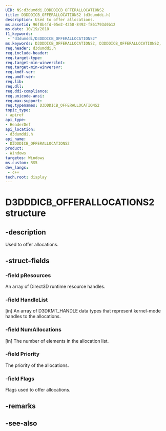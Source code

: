 ```yaml
---
UID: NS:d3dumddi.D3DDDICB_OFFERALLOCATIONS2
title: D3DDDICB_OFFERALLOCATIONS2 (d3dumddi.h)
description: Used to offer allocations.
ms.assetid: 96f8b4fd-05e2-4250-8492-f861793d0b12
ms.date: 10/19/2018
f1_keywords:
 - "d3dumddi/D3DDDICB_OFFERALLOCATIONS2"
ms.keywords: D3DDDICB_OFFERALLOCATIONS2, D3DDDICB_OFFERALLOCATIONS2, 
req.header: d3dumddi.h
req.include-header:
req.target-type:
req.target-min-winverclnt:
req.target-min-winversvr:
req.kmdf-ver:
req.umdf-ver:
req.lib:
req.dll:
req.ddi-compliance:
req.unicode-ansi:
req.max-support:
req.typenames: D3DDDICB_OFFERALLOCATIONS2
topic_type: 
- apiref
api_type: 
- HeaderDef
api_location: 
- d3dumddi.h
api_name: 
- D3DDDICB_OFFERALLOCATIONS2
product:
- Windows
targetos: Windows
ms.custom: RS5
dev_langs:
 - c++
tech.root: display
---
```


# D3DDDICB_OFFERALLOCATIONS2 structure

## -description

Used to offer allocations.

## -struct-fields

### -field pResources

An array of Direct3D runtime resource handles.

### -field HandleList

[in] An array of D3DKMT_HANDLE data types that represent kernel-mode handles to the allocations.

### -field NumAllocations

[in] The number of elements in the allocation list.

### -field Priority

The priority of the allocations.

### -field Flags
 
Flags used to offer allocations.

## -remarks

## -see-also
